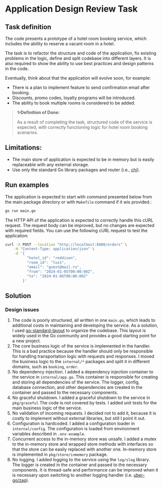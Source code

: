 # Application Design Review Task

## Task definition
The code presents a prototype of a hotel room booking service, which includes the ability to reserve a vacant room in a hotel.

The task is to refactor the structure and code of the application, fix existing problems in the logic, define and split codebase into different layers. It is also required to show the ability to use best practices and design patterns in the code.

Eventually, think about that the application will evolve soon, for example:

* There is a plan to implement feature to send confirmation email after booking.
* Discounts, promo codes, loyalty programs will be introduced.
* The ability to book multiple rooms is considered to be added.

> **✨Definition of Done:**
>
> As a result of completing the task, structured code of the service is expected, with correctly functioning logic for hotel room booking scenarios.

## Limitations:
* The main store of application is expected to be in memory but is easily replaceable with any external storage.
* Use only the standard Go library packages and router (i.e., [chi](https://github.com/go-chi/chi)).


## Run examples

The application is expected to start with command presented below from the main package directory or with `Makefile` command if it wis provided.:
```sh
go run main.go
```
The HTTP API of the application is expected to correctly handle this cURL request. The request body can be improved, but no changes are expected with required fields. You can use the following cURL request to test the application:

```sh
curl -X POST --location "http://localhost:8080/orders" \
    -H "Content-Type: application/json" \
    -d '{
          "hotel_id": "reddison",
          "room_id": "lux1",
          "email": "guest@mail.ru",
          "from": "2024-01-05T00:00:00Z",
          "to": "2024-01-06T00:00:00Z"
        }'
```

## Solution
### Design issues

1. The code is poorly structured, all written in one `main.go`, which leads to additional costs in maintaining and developing the service. As a solution, I used [go-standard-layout](https://github.com/golang-standards/project-layout) to organize the codebase. This layout is widely used in the Go community and provides a good starting point for a new project.
2. The core business logic of the service is implemented in the handler. This is a bad practice because the handler should only be responsible for handling transportation logic with requests and responses. I moved the business logic to the `internal/*` packages and split it in different domains, such as `booking`, `order`.
3. No dependency injection. I added a dependency injection container to the service in `internal/app.go`. This container is responsible for creating and storing all dependencies of the service. The logger, config, database connection, and other dependencies are created in the container and passed to the necessary components.
4. No graceful shutdown. I added a graceful shutdown to the service in `pkg/graceful`
The code is not covered by tests. I added unit tests for the main business logic of the service.
5. No validation of incoming requests. I decided not to add it, because it is costly to implement without external libraries, but still I point it out.
6. Configuration is hardcoded. I added a configuration loader in `internal/config`. The configuration is loaded from environment variables described in `.env-example`.
7. Concurrent access to the in-memory store was unsafe. I added a mutex to the in-memory store and wrapped store methods with interfaces so that the store can be easily replaced with another one. In-memory store is implemented in `pkg/store/inmemory` package.
8. No logging. I added logging to the service using the `log/slog` library. The logger is created in the container and passed to the necessary components. It is thread-safe and performance can be improved when it is necessary upon switching to another logging handler (i.e. [uber-go/zap](https://github.com/uber-go/zap/blob/master/exp/zapslog/doc.go)).